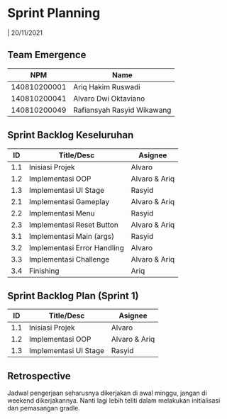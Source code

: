 # Sprint Planning

| 20/11/2021

## Team Emergence

| NPM          | Name                       |
| ------------ | -------------------------- |
| 140810200001 | Ariq Hakim Ruswadi         |
| 140810200041 | Alvaro Dwi Oktaviano       |
| 140810200049 | Rafiansyah Rasyid Wikawang |

## Sprint Backlog Keseluruhan

| ID  | Title/Desc                  | Asignee       |
| --- | --------------------------- | ------------- |
| 1.1 | Inisiasi Projek             | Alvaro        |
| 1.2 | Implementasi OOP            | Alvaro & Ariq |
| 1.3 | Implementasi UI Stage       | Rasyid        |
| 2.1 | Implementasi Gameplay       | Alvaro & Ariq |
| 2.2 | Implementasi Menu           | Rasyid        |
| 2.3 | Implementasi Reset Button   | Alvaro & Ariq |
| 3.1 | Implementasi Main (args)    | Rasyid        |
| 3.2 | Implementasi Error Handling | Alvaro        |
| 3.3 | Implementasi Challenge      | Alvaro & Ariq |
| 3.4 | Finishing                   | Ariq          |

## Sprint Backlog Plan (Sprint 1)

| ID  | Title/Desc            | Asignee       |
| --- | --------------------- | ------------- |
| 1.1 | Inisiasi Projek       | Alvaro        |
| 1.2 | Implementasi OOP      | Alvaro & Ariq |
| 1.3 | Implementasi UI Stage | Rasyid        |

## Retrospective

Jadwal pengerjaan seharusnya dikerjakan di awal minggu, jangan di weekend dikerjakannya.
Nanti lagi lebih teliti dalam melakukan initialisasi dan pemasangan gradle.
